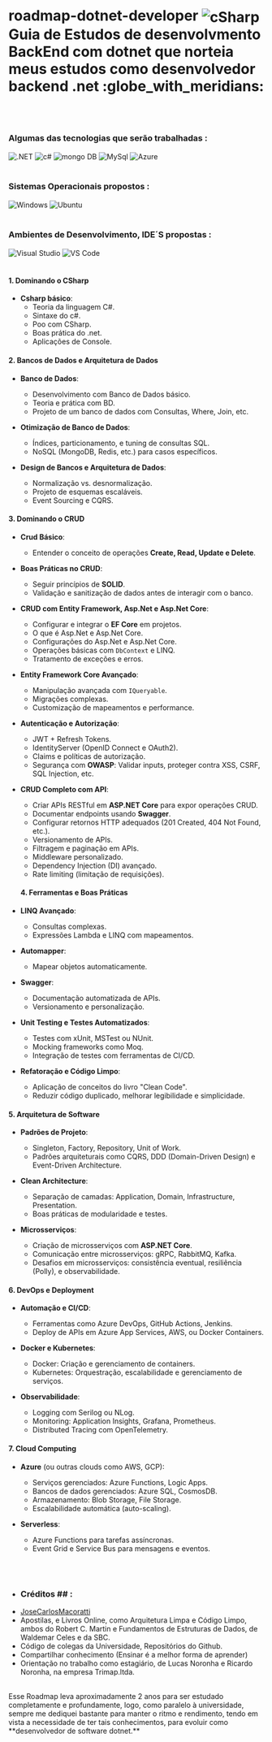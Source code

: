 <h1>
 <strong> roadmap-dotnet-developer</strong> <img align="center" alt="cSharp" src="https://img.shields.io/badge/C%23-239120?style=for-the-badge&logo=c-sharp&logoColor=white" /> <br>
Guia de Estudos de desenvolvmento BackEnd com dotnet que norteia meus estudos como desenvolvedor backend .net :globe_with_meridians:
</h1>

<br> <br>


### Algumas das tecnologias que serão trabalhadas : 
<div style="display: inline_block">
  <img align="center" alt=".NET" src="https://img.shields.io/badge/.NET-5C2D91?style=for-the-badge&logo=.net&logoColor=white" />
  <img align="center" alt="c#" src="https://img.shields.io/badge/C%23-239120?style=for-the-badge&logo=c-sharp&logoColor=white" />
  <img align="center" alt="mongo DB" src="https://img.shields.io/badge/MongoDB-4EA94B?style=for-the-badge&logo=mongodb&logoColor=white"/>
  <img align="center" alt="MySql" src="https://img.shields.io/badge/MySQL-005C84?style=for-the-badge&logo=mysql&logoColor=white"/>
  <img align="center" alt="Azure" src="https://img.shields.io/badge/Microsoft_Azure-0089D6?style=for-the-badge&logo=microsoft-azure&logoColor=white"/>
</div>
<br>

### Sistemas Operacionais propostos : 
<div style="display: inline_block">
  <img align="center" alt="Windows" src="https://img.shields.io/badge/Windows-0078D6?style=for-the-badge&logo=windows&logoColor=white" />
  <img align="center" alt="Ubuntu" src="https://img.shields.io/badge/Ubuntu-E95420?style=for-the-badge&logo=ubuntu&logoColor=white"/>
</div>
<br>

### Ambientes de Desenvolvimento, IDE´S propostas : 
<div style="display: inline_block">
  <img align="center" alt="Visual Studio" src="https://img.shields.io/badge/Visual_Studio-5C2D91?style=for-the-badge&logo=visual%20studio&logoColor=white" />
  <img align="center" alt="VS Code" src="https://img.shields.io/badge/Visual_Studio_Code-0078D4?style=for-the-badge&logo=visual%20studio%20code&logoColor=white"/>
</div>
<br>

 
#### **1. Dominando o CSharp**
- **Csharp básico**:
  - Teoria da linguagem C#.
  - Sintaxe do c#.
  - Poo com CSharp.
  - Boas prática do .net.
  - Aplicações de Console.


#### **2. Bancos de Dados e Arquitetura de Dados**
- **Banco de Dados**:
  - Desenvolvimento com Banco de Dados básico.
  - Teoria e prática com BD.
  - Projeto de um banco de dados com Consultas, Where, Join, etc.
    
- **Otimização de Banco de Dados**:
  - Índices, particionamento, e tuning de consultas SQL.
  - NoSQL (MongoDB, Redis, etc.) para casos específicos.

- **Design de Bancos e Arquitetura de Dados**:
  - Normalização vs. desnormalização.
  - Projeto de esquemas escaláveis.
  - Event Sourcing e CQRS.

 
#### **3. Dominando o CRUD**
- **Crud Básico**:
  - Entender o conceito de operações **Create, Read, Update e Delete**.

- **Boas Práticas no CRUD**:
  - Seguir princípios de **SOLID**.
  - Validação e sanitização de dados antes de interagir com o banco.
    
- **CRUD com Entity Framework, Asp.Net e Asp.Net Core**:
  - Configurar e integrar o **EF Core** em projetos.
  - O que é Asp.Net e Asp.Net Core.
  - Configurações do Asp.Net e Asp.Net Core.
  - Operações básicas com `DbContext` e LINQ.
  - Tratamento de exceções e erros.
        
- **Entity Framework Core Avançado**:
  - Manipulação avançada com `IQueryable`.
  - Migrações complexas.
  - Customização de mapeamentos e performance.
    
- **Autenticação e Autorização**:
  - JWT + Refresh Tokens.
  - IdentityServer (OpenID Connect e OAuth2).
  - Claims e políticas de autorização.
  - Segurança com **OWASP**: Validar inputs, proteger contra XSS, CSRF, SQL Injection, etc.
    
- **CRUD Completo com API**:
  - Criar APIs RESTful em **ASP.NET Core** para expor operações CRUD.
  - Documentar endpoints usando **Swagger**.
  - Configurar retornos HTTP adequados (201 Created, 404 Not Found, etc.).
  - Versionamento de APIs.
  - Filtragem e paginação em APIs.
  - Middleware personalizado.
  - Dependency Injection (DI) avançado.
  - Rate limiting (limitação de requisições).

 
  #### **4. Ferramentas e Boas Práticas**
- **LINQ Avançado**:
  - Consultas complexas.
  - Expressões Lambda e LINQ com mapeamentos.

- **Automapper**:
  - Mapear objetos automaticamente.

- **Swagger**:
  - Documentação automatizada de APIs.
  - Versionamento e personalização.

- **Unit Testing e Testes Automatizados**:
  - Testes com xUnit, MSTest ou NUnit.
  - Mocking frameworks como Moq.
  - Integração de testes com ferramentas de CI/CD.

- **Refatoração e Código Limpo**:
  - Aplicação de conceitos do livro "Clean Code".
  - Reduzir código duplicado, melhorar legibilidade e simplicidade.


#### **5. Arquitetura de Software**
- **Padrões de Projeto**:
  - Singleton, Factory, Repository, Unit of Work.
  - Padrões arquiteturais como CQRS, DDD (Domain-Driven Design) e Event-Driven Architecture.

- **Clean Architecture**:
  - Separação de camadas: Application, Domain, Infrastructure, Presentation.
  - Boas práticas de modularidade e testes.

- **Microsserviços**:
  - Criação de microsserviços com **ASP.NET Core**.
  - Comunicação entre microsserviços: gRPC, RabbitMQ, Kafka.
  - Desafios em microsserviços: consistência eventual, resiliência (Polly), e observabilidade.
    

#### **6. DevOps e Deployment**
- **Automação e CI/CD**:
  - Ferramentas como Azure DevOps, GitHub Actions, Jenkins.
  - Deploy de APIs em Azure App Services, AWS, ou Docker Containers.

- **Docker e Kubernetes**:
  - Docker: Criação e gerenciamento de containers.
  - Kubernetes: Orquestração, escalabilidade e gerenciamento de serviços.

- **Observabilidade**:
  - Logging com Serilog ou NLog.
  - Monitoring: Application Insights, Grafana, Prometheus.
  - Distributed Tracing com OpenTelemetry.


#### **7. Cloud Computing**
- **Azure** (ou outras clouds como AWS, GCP):
  - Serviços gerenciados: Azure Functions, Logic Apps.
  - Bancos de dados gerenciados: Azure SQL, CosmosDB.
  - Armazenamento: Blob Storage, File Storage.
  - Escalabilidade automática (auto-scaling).

- **Serverless**:
  - Azure Functions para tarefas assíncronas.
  - Event Grid e Service Bus para mensagens e eventos.

<br> <br>

 - ### **Créditos** ## :
 - [JoseCarlosMacoratti](https://www.youtube.com/@josecarlosmacoratti)
 - Apostilas, e Livros Online, como Arquitetura Limpa e Código Limpo, ambos do Robert C. Martin e Fundamentos de Estruturas de Dados, de Waldemar Celes e da SBC.
 - Código de colegas da Universidade, Repositórios do Github.
 - Compartilhar conhecimento (Ensinar é a melhor forma de aprender)
 - Orientação no trabalho como estagiário, de Lucas Noronha e Ricardo Noronha, na empresa Trimap.ltda.
   <br> <br>

<foot>
  Esse Roadmap leva aproximadamente 2 anos para ser estudado completamente e profundamente, logo, como paralelo à universidade, sempre me dediquei bastante para manter o ritmo e rendimento, tendo em vista a necessidade de ter tais conhecimentos, para evoluir como  **desenvolvedor de software dotnet.**
</foot>


